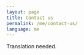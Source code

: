 ```yaml
---
layout: page
title: Contact us
permalink: /me/contact-us/
language: me
---
```


Translation needed.
